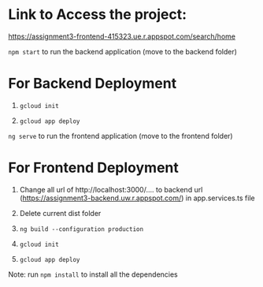 # Link to Access the project:

https://assignment3-frontend-415323.ue.r.appspot.com/search/home

`npm start` to run the backend application (move to the backend folder)

# For Backend Deployment

1. `gcloud init`

2. `gcloud app deploy`

`ng serve` to run the frontend application (move to the frontend folder)

# For Frontend Deployment

1. Change all url of http://localhost:3000/.... to backend url (https://assignment3-backend.uw.r.appspot.com/) in app.services.ts file

2. Delete current dist folder

3. `ng build --configuration production`

4. `gcloud init`

5. `gcloud app deploy`

Note: run `npm install` to install all the dependencies
